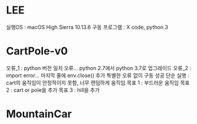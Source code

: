 # LEE
 실행OS : macOS High Sierra 10.13.6
 구동 프로그램 : X code, python 3

# CartPole-v0
   오류_1 : python 버전 일치 오류... python 2.7에서 python 3.7로 업그레이드
   오류_2 : import error... 마지막 줄에 env.close() 추가
   특별한 오류 없이 구동 성공
   단순 실행 : cart의 움직임이 안정적이지 못함, 너무 랜덤하게 움직임
   목표 1 : 부드러운 움직임
   목표 2 : cart or pole을 추가
   목표 3 : hill을 추가

# MountainCar

